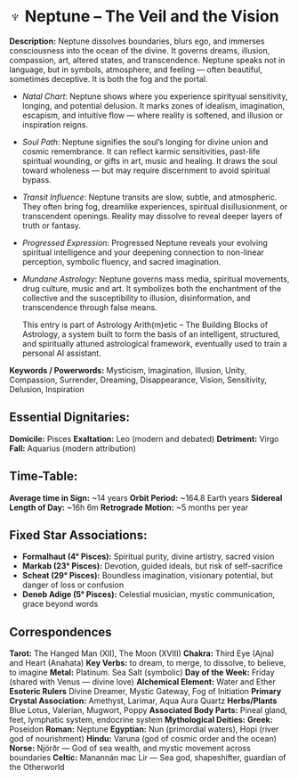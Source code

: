 # ♆ Neptune – The Veil and the Vision

**Description:**
Neptune dissolves boundaries, blurs ego, and immerses consciousness into the ocean of the divine.  It governs dreams, illusion, compassion, art, altered states, and transcendence.  Neptune speaks not in language, but in symbols, atmosphere, and feeling — often beautiful, sometimes deceptive.  It is both the fog and the portal.

- *Natal Chart*: Neptune shows where you experience spirityual sensitivity, longing, and potential delusion.  It marks zones of idealism, imagination, escapism, and intuitive flow — where reality is softened, and illusion or inspiration reigns.

- *Soul Path*: Neptune signifies the soul’s longing for divine union and cosmic remembrance.  It can reflect karmic sensitivities, past-life spiritual wounding, or gifts in art, music and healing.  It draws the soul toward wholeness — but may require discernment to avoid spiritual bypass.

- *Transit Influence*: Neptune transits are slow, subtle, and atmospheric.  They often bring fog, dreamlike experiences, spiritual disillusionment, or transcendent openings.  Reality may dissolve to reveal deeper layers of truth or fantasy.

- *Progressed Expression*: Progressed Neptune reveals your evolving spiritual intelligence and your deepening connection to non-linear perception, symbolic fluency, and sacred imagination.

- *Mundane Astrology*: Neptune governs mass media, spiritual movements, drug culture, music and art.  It symbolizes both the enchantment of the collective and the susceptibility to illusion, disinformation, and transcendence through false means.

	This entry is part of Astrology Arith(m)etic – The Building Blocks of Astrology, a system built to form the basis of an intelligent, structured, and spiritually attuned astrological framework, eventually used to train a personal AI assistant.

**Keywords / Powerwords:**
Mysticism, Imagination, Illusion, Unity, Compassion, Surrender, Dreaming, Disappearance, Vision, Sensitivity, Delusion, Inspiration
## Essential Dignitaries:

**Domicile:** Pisces
**Exaltation:** Leo (modern and debated)
**Detriment:** Virgo
**Fall:** Aquarius (modern attribution)

## Time-Table:

**Average time in Sign:** ~14 years
**Orbit Period:** ~164.8 Earth years
**Sidereal Length of Day:** ~16h 6m
**Retrograde Motion:** ~5 months per year

## Fixed Star Associations:
  
- **Formalhaut (4° Pisces):** Spiritual purity, divine artistry, sacred vision
- **Markab (23° Pisces):** Devotion, guided ideals, but risk of self-sacrifice
- **Scheat (29° Pisces):** Boundless imagination, visionary potential, but danger of loss or confusion
- **Deneb Adige (5° Pisces):** Celestial musician, mystic communication, grace beyond words
## Correspondences

**Tarot:** The Hanged Man (XII), The Moon (XVIII)
**Chakra:** Third Eye (Ajna) and Heart (Anahata)
**Key Verbs:** to dream, to merge, to dissolve, to believe, to imagine
**Metal:** Platinum. Sea Salt (symbolic)
**Day of the Week:** Friday (shared with Venus — divine love)
**Alchemical Element:** Water and Ether
**Esoteric Rulers** Divine Dreamer, Mystic Gateway, Fog of Initiation
**Primary Crystal Association:** Amethyst, Larimar, Aqua Aura Quartz
**Herbs/Plants** Blue Lotus, Valerian, Mugwort, Poppy
**Associated Body Parts:** Pineal gland, feet, lymphatic system, endocrine system
**Mythological Deities:**
   **Greek:** Poseidon
   **Roman:** Neptune
   **Egyptian:** Nun (primordial waters), Hopi (river god of nourishment)
   **Hindu:** Varuna (god of cosmic order and the ocean)
   **Norse:** Njörðr — God of sea wealth, and mystic movement across boundaries
   **Celtic:** Manannán mac Lir — Sea god, shapeshifter, guardian of the Otherworld